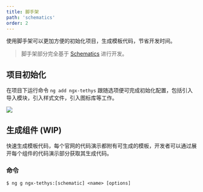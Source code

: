 ```yaml
---
title: 脚手架
path: 'schematics'
order: 2
---
```


使用脚手架可以更加方便的初始化项目，生成模板代码，节省开发时间。
> 脚手架部分完全基于 [Schematics](https://blog.angular.io/schematics-an-introduction-dc1dfbc2a2b2) 进行开发。

## 项目初始化
在项目下运行命令 `ng add ngx-tethys` 跟随选项便可完成初始化配置，包括引入导入模块，引入样式文件，引入图标库等工作。

<div class="mb-2"><img src="https://cdn-aliyun.pingcode.com/open-sources/ngx-tethys/images/ng-add.png" /></div>

## 生成组件 (WIP)

快速生成模板代码，每个官网的代码演示都附有可生成的模板，开发者可以通过展开每个组件的代码演示部分获取其生成代码。

### 命令
```
$ ng g ngx-tethys:[schematic] <name> [options]
```
